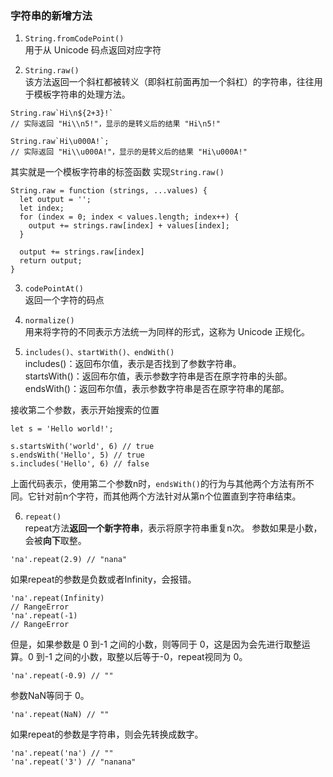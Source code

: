 ### 字符串的新增方法
1. ```String.fromCodePoint()```  
用于从 Unicode 码点返回对应字符

2. ```String.raw()```  
该方法返回一个斜杠都被转义（即斜杠前面再加一个斜杠）的字符串，往往用于模板字符串的处理方法。
```
String.raw`Hi\n${2+3}!`
// 实际返回 "Hi\\n5!"，显示的是转义后的结果 "Hi\n5!"

String.raw`Hi\u000A!`;
// 实际返回 "Hi\\u000A!"，显示的是转义后的结果 "Hi\u000A!"
```
其实就是一个模板字符串的标签函数
实现```String.raw()```
```
String.raw = function (strings, ...values) {
  let output = '';
  let index;
  for (index = 0; index < values.length; index++) {
    output += strings.raw[index] + values[index];
  }

  output += strings.raw[index]
  return output;
}
```
3. ```codePointAt()```  
返回一个字符的码点

4. ```normalize()```  
用来将字符的不同表示方法统一为同样的形式，这称为 Unicode 正规化。

5. ```includes()、startWith()、endWith()```  
includes()：返回布尔值，表示是否找到了参数字符串。  
startsWith()：返回布尔值，表示参数字符串是否在原字符串的头部。   
endsWith()：返回布尔值，表示参数字符串是否在原字符串的尾部。

接收第二个参数，表示开始搜索的位置
```
let s = 'Hello world!';

s.startsWith('world', 6) // true
s.endsWith('Hello', 5) // true
s.includes('Hello', 6) // false
```
上面代码表示，使用第二个参数n时，```endsWith()```的行为与其他两个方法有所不同。它针对前n个字符，而其他两个方法针对从第n个位置直到字符串结束。

6. ```repeat()```  
repeat方法**返回一个新字符串**，表示将原字符串重复n次。
参数如果是小数，会被**向下**取整。
```
'na'.repeat(2.9) // "nana"
```
如果repeat的参数是负数或者Infinity，会报错。
```
'na'.repeat(Infinity)
// RangeError
'na'.repeat(-1)
// RangeError
```
但是，如果参数是 0 到-1 之间的小数，则等同于 0，这是因为会先进行取整运算。0 到-1 之间的小数，取整以后等于-0，repeat视同为 0。
```
'na'.repeat(-0.9) // ""
```
参数NaN等同于 0。
```
'na'.repeat(NaN) // ""
```
如果repeat的参数是字符串，则会先转换成数字。
```
'na'.repeat('na') // ""
'na'.repeat('3') // "nanana"
```